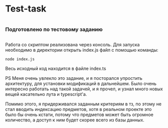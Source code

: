 # Test-task <h1> 
### Подготовлено по тестовому заданию <h2> 

Работа со скриптом реализована через консоль.
Для запуска необходимо в директории открыть index.js файл с помощью команды:

`node index.js` 

Весь исходный код находится в файле index.ts

PS Меня очень увлекло это задание, и я посторался упростить архитектуру, для установки модификаций в дальнейшем.
Было очень интересно работать над такой задачей, и я прочел, и узнал много новых вещей касательно лута и typescript'а.

Помимо этого, я придерживался заданным критериям в тз, по этому не стал вводить индексацию предметов, хотя в реальном проекте это было бы очень кстати, потому что предметов может быть огромное количество, а доступ к ним будет скорее всего из базы данных. 

